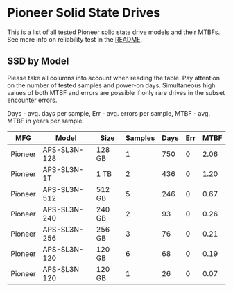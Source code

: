 Pioneer Solid State Drives
==========================

This is a list of all tested Pioneer solid state drive models and their MTBFs. See
more info on reliability test in the [README](https://github.com/linuxhw/SMART).

SSD by Model
------------

Please take all columns into account when reading the table. Pay attention on the
number of tested samples and power-on days. Simultaneous high values of both MTBF
and errors are possible if only rare drives in the subset encounter errors.

Days - avg. days per sample,
Err  - avg. errors per sample,
MTBF - avg. MTBF in years per sample.

| MFG       | Model              | Size   | Samples | Days  | Err   | MTBF |
|-----------|--------------------|--------|---------|-------|-------|------|
| Pioneer   | APS-SL3N-128       | 128 GB | 1       | 750   | 0     | 2.06   |
| Pioneer   | APS-SL3N-1T        | 1 TB   | 2       | 436   | 0     | 1.20   |
| Pioneer   | APS-SL3N-512       | 512 GB | 5       | 246   | 0     | 0.67   |
| Pioneer   | APS-SL3N-240       | 240 GB | 2       | 93    | 0     | 0.26   |
| Pioneer   | APS-SL3N-256       | 256 GB | 3       | 76    | 0     | 0.21   |
| Pioneer   | APS-SL3N-120       | 120 GB | 6       | 68    | 0     | 0.19   |
| Pioneer   | APS-SL3N 120       | 120 GB | 1       | 26    | 0     | 0.07   |
